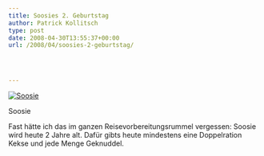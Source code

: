 ```yaml
---
title: Soosies 2. Geburtstag
author: Patrick Kollitsch
type: post
date: 2008-04-30T13:55:37+00:00
url: /2008/04/soosies-2-geburtstag/




---
```

<div class="flickr">
  <a href="http://www.flickr.com/photos/schreibblogade/2453898481/" title="Soosie"><img src="//farm4.static.flickr.com/3020/2453898481_ebb54eb8f1.jpg" alt="Soosie" /></a></p> 
  
  <p>
    Soosie
  </p>
</div>

Fast h&auml;tte ich das im ganzen Reisevorbereitungsrummel vergessen: Soosie wird heute 2 Jahre alt. Daf&uuml;r gibts heute mindestens eine Doppelration Kekse und jede Menge Geknuddel.